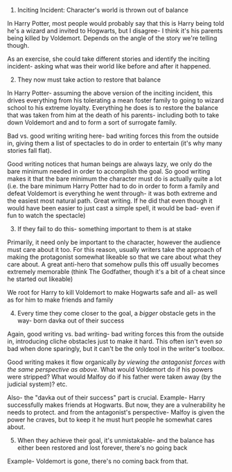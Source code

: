 1) Inciting Incident: Character's world is thrown out of balance

In Harry Potter, most people would probably say that this is Harry being told he's a wizard and invited to Hogwarts, but I disagree- I think it's his parents being killed by Voldemort. Depends on the angle of the story we're telling though.

As an exercise, she could take different stories and identify the inciting incident- asking what was their world like before and after it happened. 

2) They now must take action to restore that balance

In Harry Potter- assuming the above version of the inciting incident, this drives everything from his tolerating a mean foster family to going to wizard school to his extreme loyalty. Everything he does is to restore the balance that was taken from him at the death of his parents- including both to take down Voldemort and and to form a sort of surrogate family.

Bad vs. good writing writing here- bad writing forces this from the outside in, giving them a list of spectacles to do in order to entertain (it's why many stories fall flat).

Good writing notices that human beings are always lazy, we only do the bare minimum needed in order to accomplish the goal. So good writing makes it that the bare minimum the character must do is actually quite a lot (i.e. the bare minimum Harry Potter had to do in order to form a family and defeat Voldemort is everything he went through- it was both extreme and the easiest most natural path. Great writing. If he did that even though it would have been easier to just cast a simple spell, it would be bad- even if fun to watch the spectacle)

3) If they fail to do this- something important to them is at stake

Primarily, it need only be important to the character, however the audience must care about it too. For this reason, usually writers take the approach of making the protagonist somewhat likeable so that we care about what they care about. A great anti-hero that somehow pulls this off usually becomes extremely memorable (think The Godfather, though it's a bit of a cheat since he started out likeable)

We root for Harry to kill Voldemort to make Hogwarts safe and all- as well as for him to make friends and family

4) Every time they come closer to the goal, a *bigger* obstacle gets in the way- born davka out of their success

Again, good writing vs. bad writing- bad writing forces this from the outside in, introducing cliche obstacles just to make it hard. This often isn't even *so* bad when done sparingly, but it can't be the only tool in the writer's toolbox.

Good writing makes it flow organically *by viewing the antagonist forces with the same perspective as above*. What would Voldemort do if his powers were stripped? What would Malfoy do if his father were taken away (by the judicial system)? etc.

Also- the "davka out of their success" part is crucial. Example- Harry successfully makes friends at Hogwarts. But now, they are a vulnerability he needs to protect. and from the antagonist's perspective- Malfoy is given the power he craves, but to keep it he must hurt people he somewhat cares about.

5) When they achieve their goal, it's unmistakable- and the balance has either been restored and lost forever, there's no going back

Example- Voldemort is gone, there's no coming back from that.
